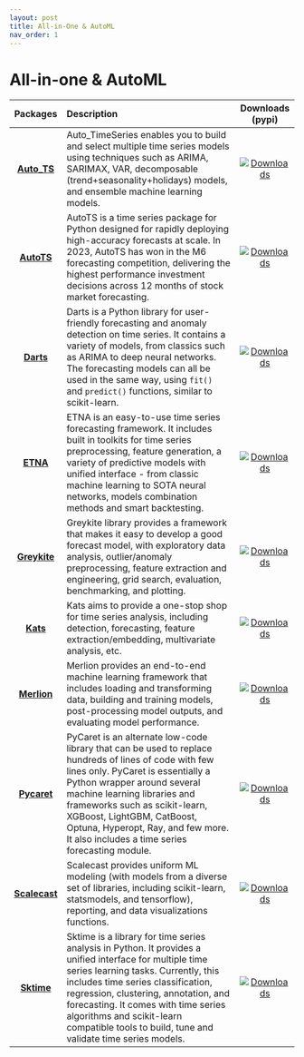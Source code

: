 ```yaml
---
layout: post
title: All-in-One & AutoML 
nav_order: 1
---
```

# All-in-one & AutoML


| Packages | Description | Downloads (pypi) |
|:--:|:--|:--:|
|  **[Auto_TS]**  | Auto_TimeSeries enables you to build and select multiple time series models using techniques such as ARIMA, SARIMAX, VAR, decomposable (trend+seasonality+holidays) models, and ensemble machine learning models.                                                                                                                                                 |   [![Downloads](https://static.pepy.tech/badge/auto-ts)](https://pepy.tech/project/auto-ts)   |
|  **[AutoTS]**   | AutoTS is a time series package for Python designed for rapidly deploying high-accuracy forecasts at scale. In 2023, AutoTS has won in the M6 forecasting competition, delivering the highest performance investment decisions across 12 months of stock market forecasting.                                                                                      |    [![Downloads](https://static.pepy.tech/badge/autots)](https://pepy.tech/project/autots)    |
|   **[Darts]**   | Darts is a Python library for user-friendly forecasting and anomaly detection on time series. It contains a variety of models, from classics such as ARIMA to deep neural networks. The forecasting models can all be used in the same way, using `fit()` and `predict()` functions, similar to scikit-learn.                                                     |     [![Downloads](https://static.pepy.tech/badge/darts)](https://pepy.tech/project/darts)     |                                                                                                                                                                                                                                                                                                                                                                                                                                      
|   **[ETNA]**    | ETNA is an easy-to-use time series forecasting framework. It includes built in toolkits for time series preprocessing, feature generation, a variety of predictive models with unified interface - from classic machine learning to SOTA neural networks, models combination methods and smart backtesting.                                                       |      [![Downloads](https://static.pepy.tech/badge/etna)](https://pepy.tech/project/etna)      |
| **[Greykite]**  | Greykite library provides a framework that makes it easy to develop a good forecast model, with exploratory data analysis, outlier/anomaly preprocessing, feature extraction and engineering, grid search, evaluation, benchmarking, and plotting.                                                                                                                |  [![Downloads](https://static.pepy.tech/badge/greykite)](https://pepy.tech/project/greykite)  | 
|   **[Kats]**    | Kats aims to provide a one-stop shop for time series analysis, including detection, forecasting, feature extraction/embedding, multivariate analysis, etc.                                                                                                                                                                                                        |      [![Downloads](https://static.pepy.tech/badge/kats)](https://pepy.tech/project/kats)      |
|  **[Merlion]**  | Merlion provides an end-to-end machine learning framework that includes loading and transforming data, building and training models, post-processing model outputs, and evaluating model performance.                                                                                                                                                             |   [![Downloads](https://static.pepy.tech/badge/merlion)](https://pepy.tech/project/merlion)   |
|  **[Pycaret]**  | PyCaret is an alternate low-code library that can be used to replace hundreds of lines of code with few lines only. PyCaret is essentially a Python wrapper around several machine learning libraries and frameworks such as scikit-learn, XGBoost, LightGBM, CatBoost, Optuna, Hyperopt, Ray, and few more. It also includes a time series forecasting module.   |   [![Downloads](https://static.pepy.tech/badge/pycaret)](https://pepy.tech/project/pycaret)   |
| **[Scalecast]** | Scalecast provides uniform ML modeling (with models from a diverse set of libraries, including scikit-learn, statsmodels, and tensorflow), reporting, and data visualizations functions.                                                                                                                                                                          | [![Downloads](https://static.pepy.tech/badge/scalecast)](https://pepy.tech/project/scalecast) |
|  **[Sktime]**   | Sktime is a library for time series analysis in Python. It provides a unified interface for multiple time series learning tasks. Currently, this includes time series classification, regression, clustering, annotation, and forecasting. It comes with time series algorithms and scikit-learn compatible tools to build, tune and validate time series models. |    [![Downloads](https://static.pepy.tech/badge/sktime)](https://pepy.tech/project/sktime)    |


[Auto_TS]: https://github.com/AutoViML/Auto_TS
[AutoTS]: https://github.com/winedarksea/AutoTS
[Darts]: https://github.com/unit8co/darts
[ETNA]: https://github.com/tinkoff-ai/etna
[Greykite]: https://github.com/linkedin/greykite
[Kats]: https://github.com/facebookresearch/Kats
[Merlion]: https://github.com/salesforce/Merlion
[Pycaret]: https://github.com/pycaret/pycaret
[Scalecast]: https://github.com/mikekeith52/scalecast
[Sktime]: https://github.com/sktime/sktime


